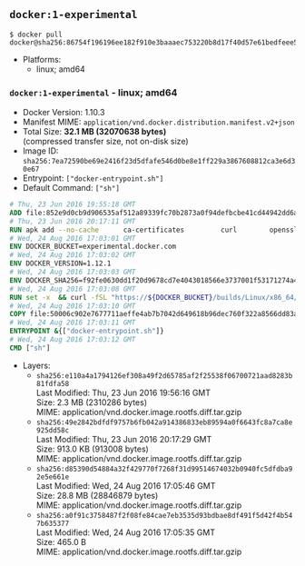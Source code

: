 ## `docker:1-experimental`

```console
$ docker pull docker@sha256:86754f196196ee182f910e3baaaec753220b8d17f40d57e61bedfeee5449d073
```

-	Platforms:
	-	linux; amd64

### `docker:1-experimental` - linux; amd64

-	Docker Version: 1.10.3
-	Manifest MIME: `application/vnd.docker.distribution.manifest.v2+json`
-	Total Size: **32.1 MB (32070638 bytes)**  
	(compressed transfer size, not on-disk size)
-	Image ID: `sha256:7ea72590be69e2416f23d5dfafe546d0be8e1ff229a3867608812ca3e6d30e67`
-	Entrypoint: `["docker-entrypoint.sh"]`
-	Default Command: `["sh"]`

```dockerfile
# Thu, 23 Jun 2016 19:55:18 GMT
ADD file:852e9d0cb9d906535af512a89339fc70b2873a0f94defbcbe41cd44942dd6ac8 in /
# Thu, 23 Jun 2016 20:17:11 GMT
RUN apk add --no-cache 		ca-certificates 		curl 		openssl
# Wed, 24 Aug 2016 17:03:01 GMT
ENV DOCKER_BUCKET=experimental.docker.com
# Wed, 24 Aug 2016 17:03:02 GMT
ENV DOCKER_VERSION=1.12.1
# Wed, 24 Aug 2016 17:03:03 GMT
ENV DOCKER_SHA256=f92fe0630dd1f20d9678cd7e4043018566e3737001f53171274a4a6ed6baaa08
# Wed, 24 Aug 2016 17:03:08 GMT
RUN set -x 	&& curl -fSL "https://${DOCKER_BUCKET}/builds/Linux/x86_64/docker-${DOCKER_VERSION}.tgz" -o docker.tgz 	&& echo "${DOCKER_SHA256} *docker.tgz" | sha256sum -c - 	&& tar -xzvf docker.tgz 	&& mv docker/* /usr/local/bin/ 	&& rmdir docker 	&& rm docker.tgz 	&& docker -v
# Wed, 24 Aug 2016 17:03:10 GMT
COPY file:50006c902e7677711aeffe4ab7b7042d649618b96dec760f322a8566dd83ab25 in /usr/local/bin/
# Wed, 24 Aug 2016 17:03:11 GMT
ENTRYPOINT &{["docker-entrypoint.sh"]}
# Wed, 24 Aug 2016 17:03:12 GMT
CMD ["sh"]
```

-	Layers:
	-	`sha256:e110a4a1794126ef308a49f2d65785af2f25538f06700721aad8283b81fdfa58`  
		Last Modified: Thu, 23 Jun 2016 19:56:16 GMT  
		Size: 2.3 MB (2310286 bytes)  
		MIME: application/vnd.docker.image.rootfs.diff.tar.gzip
	-	`sha256:49e2842bdfdf9757b6fb042a914386833eb89594a0f6643fc8a7ca8e925dd58c`  
		Last Modified: Thu, 23 Jun 2016 20:17:29 GMT  
		Size: 913.0 KB (913008 bytes)  
		MIME: application/vnd.docker.image.rootfs.diff.tar.gzip
	-	`sha256:d85390d54884a32f429770f7268f31d99514674032b0940fc5dfdba92e5e661e`  
		Last Modified: Wed, 24 Aug 2016 17:05:46 GMT  
		Size: 28.8 MB (28846879 bytes)  
		MIME: application/vnd.docker.image.rootfs.diff.tar.gzip
	-	`sha256:a0f91c3758487f2f08fe84cae7eb3535d93bdbae8df491f5d42f4b547b635377`  
		Last Modified: Wed, 24 Aug 2016 17:05:35 GMT  
		Size: 465.0 B  
		MIME: application/vnd.docker.image.rootfs.diff.tar.gzip

